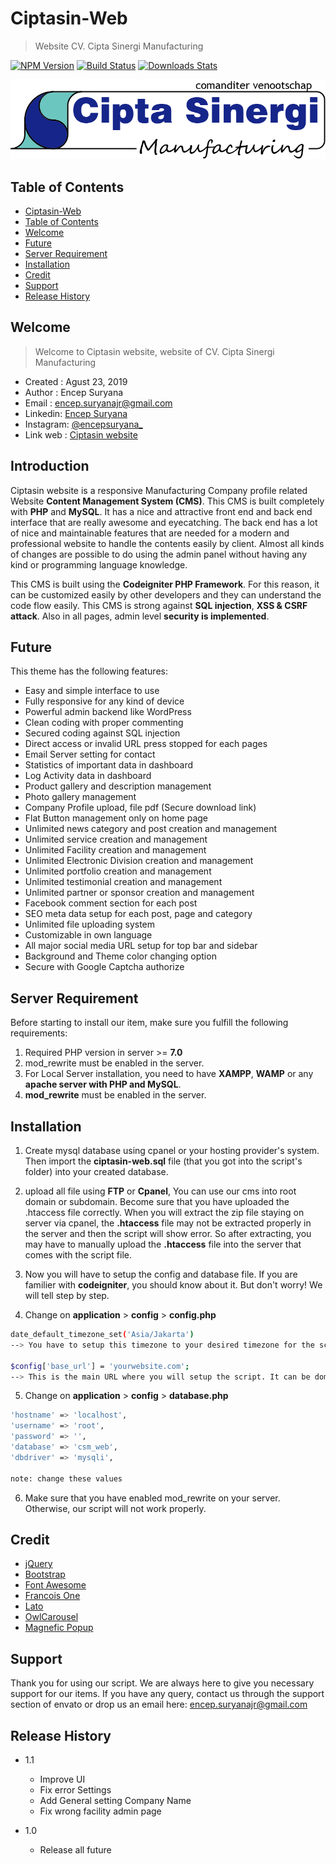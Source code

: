 # Ciptasin-Web
> Website CV. Cipta Sinergi Manufacturing

[![NPM Version][npm-image]][npm-url]
[![Build Status][travis-image]][travis-url]
[![Downloads Stats][npm-downloads]][npm-url]

![](public/uploads/logo.png)

## Table of Contents
* [Ciptasin-Web](https://github.com/encepsuryana/csm-web#ciptasin-web)
* [Table of Contents](https://github.com/encepsuryana/csm-web#table-of-contents)
* [Welcome](https://github.com/encepsuryana/csm-web#welcome)
* [Future](https://github.com/encepsuryana/csm-web#future)
* [Server Requirement](https://github.com/encepsuryana/csm-web#server-requirement)
* [Installation](https://github.com/encepsuryana/csm-web#installation)
* [Credit](https://github.com/encepsuryana/csm-web#credit)
* [Support](https://github.com/encepsuryana/csm-web#support)
* [Release History](https://github.com/encepsuryana/csm-web#release-history)

## Welcome
> Welcome to Ciptasin website, website of CV. Cipta Sinergi Manufacturing
* Created      : Agust 23, 2019
* Author       : Encep Suryana
* Email : encep.suryanajr@gmail.com
* Linkedin: [Encep Suryana](https://www.linkedin.com/in/encep-suryana-b60080113/)
* Instagram: [@encepsuryana_](https://www.instagram.com/encepsuryana_/)
* Link web     : [Ciptasin website](https://www.ciptasinergi.com)

## Introduction
Ciptasin website is a responsive Manufacturing Company profile related Website **Content Management System (CMS)**. This CMS is built completely with **PHP** and **MySQL**. It has a nice and attractive front end and back end interface that are really awesome and eyecatching. The back end has a lot of nice and maintainable features that are needed for a modern and professional website to handle the contents easily by client. Almost all kinds of changes are possible to do using the admin panel without having any kind or programming language knowledge.

This CMS is built using the **Codeigniter PHP Framework**. For this reason, it can be customized easily by other developers and they can understand the code flow easily. This CMS is strong against **SQL injection**, **XSS & CSRF attack**. Also in all pages, admin level **security is implemented**. 

## Future
This theme has the following features:
* Easy and simple interface to use
* Fully responsive for any kind of device
* Powerful admin backend like WordPress
* Clean coding with proper commenting
* Secured coding against SQL injection
* Direct access or invalid URL press stopped for each pages
* Email Server setting for contact
* Statistics of important data in dashboard
* Log Activity data in dashboard
* Product gallery and description management
* Photo gallery management
* Company Profile upload, file pdf (Secure download link)
* Flat Button management only on home page
* Unlimited news category and post creation and management
* Unlimited service creation and management
* Unlimited Facility creation and management
* Unlimited Electronic Division creation and management
* Unlimited portfolio creation and management
* Unlimited testimonial creation and management
* Unlimited partner or sponsor creation and management
* Facebook comment section for each post
* SEO meta data setup for each post, page and category
* Unlimited file uploading system
* Customizable in own language
* All major social media URL setup for top bar and sidebar
* Background and Theme color changing option
* Secure with Google Captcha authorize

## Server Requirement
Before starting to install our item, make sure you fulfill the following requirements:
1. Required PHP version in server >= **7.0**
2. mod_rewrite must be enabled in the server.
3. For Local Server installation, you need to have **XAMPP**, **WAMP** or any **apache server with PHP and MySQL**.
4. **mod_rewrite** must be enabled in the server. 

## Installation
1. Create mysql database using cpanel or your hosting provider's system. Then import the **ciptasin-web.sql** file (that you got into the script's folder) into your created database.

2. upload all file using **FTP** or **Cpanel**, You can use our cms into root domain or subdomain. Become sure that you have uploaded the .htaccess file correctly. When you will extract the zip file staying on server via cpanel, the **.htaccess** file may not be extracted properly in the server and then the script will show error. So after extracting, you may have to manually upload the **.htaccess** file into the server that comes with the script file. 

3. Now you will have to setup the config and database file. If you are familier with **codeigniter**, you should know about it. But don't worry! We will tell step by step. 
4. Change on **application** > **config** > **config.php**
```sh
date_default_timezone_set('Asia/Jakarta') 
--> You have to setup this timezone to your desired timezone for the script

$config['base_url'] = 'yourwebsite.com';
--> This is the main URL where you will setup the script. It can be domain or sub-domain
```
5. Change on **application** > **config** > **database.php**
```sh
'hostname' => 'localhost',
'username' => 'root',
'password' => '',
'database' => 'csm_web',
'dbdriver' => 'mysqli',

note: change these values
```
6. Make sure that you have enabled mod_rewrite on your server. Otherwise, our script will not work properly. 

## Credit
* [jQuery](https://jquery.com/)
* [Bootstrap](https://getbootstrap.com/)
* [Font Awesome](http://fontawesome.io/)
* [Francois One](https://fonts.google.com/specimen/Francois+One)
* [Lato](https://fonts.google.com/specimen/Lato)
* [OwlCarousel](https://owlcarousel2.github.io/OwlCarousel2/)
* [Magnefic Popup](http://dimsemenov.com/plugins/magnific-popup/)

## Support
Thank you for using our script. We are always here to give you necessary support for our items. If you have any query, contact us through the support section of envato or drop us an email here: encep.suryanajr@gmail.com

## Release History
* 1.1
	* Improve UI
	* Fix error Settings
	* Add General setting Company Name
	* Fix wrong facility admin page

* 1.0
	* Release all future
<!-- Markdown link & img dfn's -->
[npm-image]: https://img.shields.io/npm/v/datadog-metrics.svg?style=flat-square
[npm-url]: https://npmjs.org/package/datadog-metrics
[npm-downloads]: https://img.shields.io/npm/dm/datadog-metrics.svg?style=flat-square
[travis-image]: https://img.shields.io/travis/dbader/node-datadog-metrics/master.svg?style=flat-square
[travis-url]: https://travis-ci.org/dbader/node-datadog-metrics

